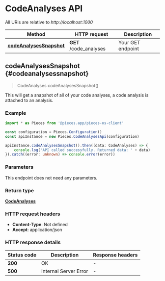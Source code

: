 # CodeAnalyses API

All URIs are relative to *http://localhost:1000*

Method | HTTP request | Description
------------- | ------------- | -------------
[**codeAnalysesSnapshot**](CodeAnalysesApi#codeanalysessnapshot) | **GET** /code_analyses | Your GET endpoint


## **codeAnalysesSnapshot** {#codeanalysessnapshot}
> CodeAnalyses codeAnalysesSnapshot()

This will get a snapshot of all of your code analyses, a code analysis is attached to an analysis.

### Example

```typescript
import * as Pieces from '@pieces.app/pieces-os-client'

const configuration = Pieces.Configuration()
const apiInstance = new Pieces.CodeAnalysesApi(configuration)

apiInstance.codeAnalysesSnapshot().then((data: CodeAnalyses) => {
    console.log('API called successfully. Returned data: ' + data)
}).catch((error: unknown) => console.error(error))
```

### Parameters
This endpoint does not need any parameters.


### Return type

[**CodeAnalyses**](../models/CodeAnalyses)

### HTTP request headers

- **Content-Type**: Not defined
- **Accept**: application/json


### HTTP response details
| Status code | Description | Response headers
|-------------|-------------|------------------
**200** | OK |  -  |
**500** | Internal Server Error |  -  |


